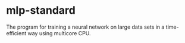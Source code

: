 # mlp-standard
The program for training a neural network on large data sets in a time-efficient way using multicore CPU.
